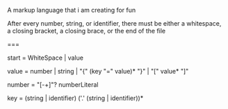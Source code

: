 A markup language that i am creating for fun

After every number, string, or identifier, there must be either a whitespace, a closing bracket, a closing brace, or the end of the file

===


start = WhiteSpace | value

value = number | string | "{" (key "=" value)* "}" | "[" value* "]"

number = "[-+]"? numberLiteral

key = (string | identifier) ('.' (string | identifier))*